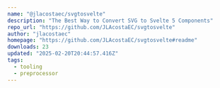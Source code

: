 ```yaml
---
name: "@jlacostaec/svgtosvelte"
description: "The Best Way to Convert SVG to Svelte 5 Components"
repo_url: "https://github.com/JLAcostaEC/svgtosvelte"
author: "jlacostaec"
homepage: "https://github.com/JLAcostaEC/svgtosvelte#readme"
downloads: 23
updated: "2025-02-20T20:44:57.416Z"
tags: 
  - tooling
  - preprocessor
---
```

